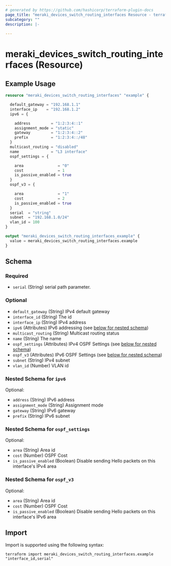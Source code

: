 ```yaml
---
# generated by https://github.com/hashicorp/terraform-plugin-docs
page_title: "meraki_devices_switch_routing_interfaces Resource - terraform-provider-meraki"
subcategory: ""
description: |-
  
---
```


# meraki_devices_switch_routing_interfaces (Resource)



## Example Usage

```terraform
resource "meraki_devices_switch_routing_interfaces" "example" {

  default_gateway = "192.168.1.1"
  interface_ip    = "192.168.1.2"
  ipv6 = {

    address         = "1:2:3:4::1"
    assignment_mode = "static"
    gateway         = "1:2:3:4::2"
    prefix          = "1:2:3:4::/48"
  }
  multicast_routing = "disabled"
  name              = "L3 interface"
  ospf_settings = {

    area               = "0"
    cost               = 1
    is_passive_enabled = true
  }
  ospf_v3 = {

    area               = "1"
    cost               = 2
    is_passive_enabled = true
  }
  serial  = "string"
  subnet  = "192.168.1.0/24"
  vlan_id = 100
}

output "meraki_devices_switch_routing_interfaces_example" {
  value = meraki_devices_switch_routing_interfaces.example
}
```

<!-- schema generated by tfplugindocs -->
## Schema

### Required

- `serial` (String) serial path parameter.

### Optional

- `default_gateway` (String) IPv4 default gateway
- `interface_id` (String) The id
- `interface_ip` (String) IPv4 address
- `ipv6` (Attributes) IPv6 addressing (see [below for nested schema](#nestedatt--ipv6))
- `multicast_routing` (String) Multicast routing status
- `name` (String) The name
- `ospf_settings` (Attributes) IPv4 OSPF Settings (see [below for nested schema](#nestedatt--ospf_settings))
- `ospf_v3` (Attributes) IPv6 OSPF Settings (see [below for nested schema](#nestedatt--ospf_v3))
- `subnet` (String) IPv4 subnet
- `vlan_id` (Number) VLAN id

<a id="nestedatt--ipv6"></a>
### Nested Schema for `ipv6`

Optional:

- `address` (String) IPv6 address
- `assignment_mode` (String) Assignment mode
- `gateway` (String) IPv6 gateway
- `prefix` (String) IPv6 subnet


<a id="nestedatt--ospf_settings"></a>
### Nested Schema for `ospf_settings`

Optional:

- `area` (String) Area id
- `cost` (Number) OSPF Cost
- `is_passive_enabled` (Boolean) Disable sending Hello packets on this interface's IPv4 area


<a id="nestedatt--ospf_v3"></a>
### Nested Schema for `ospf_v3`

Optional:

- `area` (String) Area id
- `cost` (Number) OSPF Cost
- `is_passive_enabled` (Boolean) Disable sending Hello packets on this interface's IPv6 area

## Import

Import is supported using the following syntax:

```shell
terraform import meraki_devices_switch_routing_interfaces.example "interface_id,serial"
```
